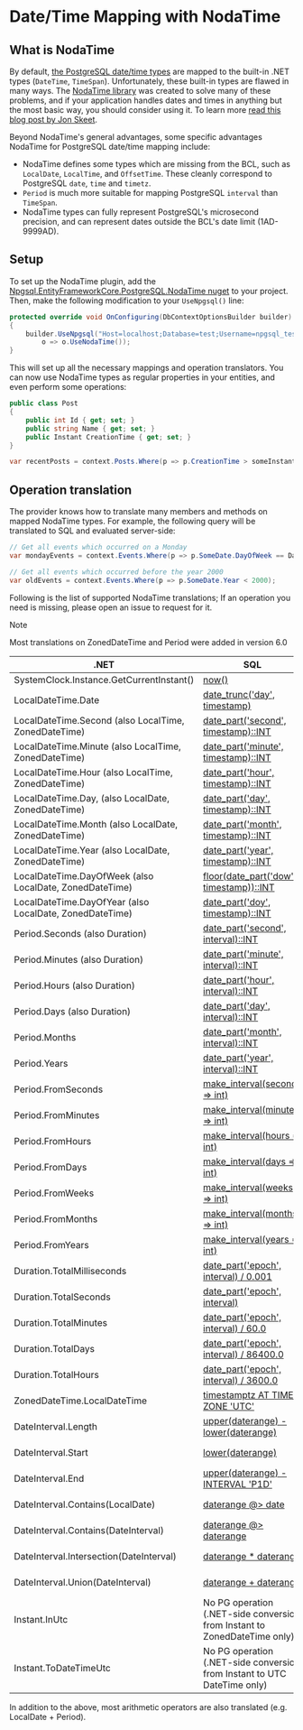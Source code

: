 # Date/Time Mapping with NodaTime

## What is NodaTime

By default, [the PostgreSQL date/time types](https://www.postgresql.org/docs/current/static/datatype-datetime.html) are mapped to the built-in .NET types (`DateTime`, `TimeSpan`). Unfortunately, these built-in types are flawed in many ways. The [NodaTime library](http://nodatime.org/) was created to solve many of these problems, and if your application handles dates and times in anything but the most basic way, you should consider using it. To learn more [read this blog post by Jon Skeet](http://blog.nodatime.org/2011/08/what-wrong-with-datetime-anyway.html).

Beyond NodaTime's general advantages, some specific advantages NodaTime for PostgreSQL date/time mapping include:

* NodaTime defines some types which are missing from the BCL, such as `LocalDate`, `LocalTime`, and `OffsetTime`. These cleanly correspond to PostgreSQL `date`, `time` and `timetz`.
* `Period` is much more suitable for mapping PostgreSQL `interval` than `TimeSpan`.
* NodaTime types can fully represent PostgreSQL's microsecond precision, and can represent dates outside the BCL's date limit (1AD-9999AD).

## Setup

To set up the NodaTime plugin, add the [Npgsql.EntityFrameworkCore.PostgreSQL.NodaTime nuget](https://www.nuget.org/packages/Npgsql.EntityFrameworkCore.PostgreSQL.NodaTime) to your project. Then, make the following modification to your `UseNpgsql()` line:

```c#
protected override void OnConfiguring(DbContextOptionsBuilder builder)
{
    builder.UseNpgsql("Host=localhost;Database=test;Username=npgsql_tests;Password=npgsql_tests",
        o => o.UseNodaTime());
}
```

This will set up all the necessary mappings and operation translators. You can now use NodaTime types as regular properties in your entities, and even perform some operations:

```c#
public class Post
{
    public int Id { get; set; }
    public string Name { get; set; }
    public Instant CreationTime { get; set; }
}

var recentPosts = context.Posts.Where(p => p.CreationTime > someInstant);
```

## Operation translation

The provider knows how to translate many members and methods on mapped NodaTime types. For example, the following query will be translated to SQL and evaluated server-side:

```c#
// Get all events which occurred on a Monday
var mondayEvents = context.Events.Where(p => p.SomeDate.DayOfWeek == DayOfWeek.Monday);

// Get all events which occurred before the year 2000
var oldEvents = context.Events.Where(p => p.SomeDate.Year < 2000);
```

Following is the list of supported NodaTime translations; If an operation you need is missing, please open an issue to request for it.

> [!NOTE]
> Most translations on ZonedDateTime and Period were added in version 6.0

.NET                                                    | SQL                                                                      | Notes
------------------------------------------------------- |------------------------------------------------------------------------- | ---
SystemClock.Instance.GetCurrentInstant()                | [now()](https://www.postgresql.org/docs/current/functions-datetime.html)
LocalDateTime.Date                                      | [date_trunc('day', timestamp)](https://www.postgresql.org/docs/current/functions-datetime.html)
LocalDateTime.Second (also LocalTime, ZonedDateTime)    | [date_part('second', timestamp)::INT](https://www.postgresql.org/docs/current/functions-datetime.html)
LocalDateTime.Minute (also LocalTime, ZonedDateTime)    | [date_part('minute', timestamp)::INT](https://www.postgresql.org/docs/current/functions-datetime.html)
LocalDateTime.Hour (also LocalTime, ZonedDateTime)      | [date_part('hour', timestamp)::INT](https://www.postgresql.org/docs/current/functions-datetime.html)
LocalDateTime.Day, (also LocalDate, ZonedDateTime)      | [date_part('day', timestamp)::INT](https://www.postgresql.org/docs/current/functions-datetime.html)
LocalDateTime.Month (also LocalDate, ZonedDateTime)     | [date_part('month', timestamp)::INT](https://www.postgresql.org/docs/current/functions-datetime.html)
LocalDateTime.Year (also LocalDate, ZonedDateTime)      | [date_part('year', timestamp)::INT](https://www.postgresql.org/docs/current/functions-datetime.html)
LocalDateTime.DayOfWeek (also LocalDate, ZonedDateTime) | [floor(date_part('dow', timestamp))::INT](https://www.postgresql.org/docs/current/functions-datetime.html)
LocalDateTime.DayOfYear (also LocalDate, ZonedDateTime) | [date_part('doy', timestamp)::INT](https://www.postgresql.org/docs/current/functions-datetime.html)
Period.Seconds (also Duration)                          | [date_part('second', interval)::INT](https://www.postgresql.org/docs/current/functions-datetime.html)
Period.Minutes (also Duration)                          | [date_part('minute', interval)::INT](https://www.postgresql.org/docs/current/functions-datetime.html)
Period.Hours (also Duration)                            | [date_part('hour', interval)::INT](https://www.postgresql.org/docs/current/functions-datetime.html)
Period.Days (also Duration)                             | [date_part('day', interval)::INT](https://www.postgresql.org/docs/current/functions-datetime.html)
Period.Months                                           | [date_part('month', interval)::INT](https://www.postgresql.org/docs/current/functions-datetime.html)
Period.Years                                            | [date_part('year', interval)::INT](https://www.postgresql.org/docs/current/functions-datetime.html)
Period.FromSeconds                                      | [make_interval(seconds => int)](https://www.postgresql.org/docs/current/functions-datetime.html)
Period.FromMinutes                                      | [make_interval(minutes => int)](https://www.postgresql.org/docs/current/functions-datetime.html)
Period.FromHours                                        | [make_interval(hours => int)](https://www.postgresql.org/docs/current/functions-datetime.html)
Period.FromDays                                         | [make_interval(days => int)](https://www.postgresql.org/docs/current/functions-datetime.html)
Period.FromWeeks                                        | [make_interval(weeks => int)](https://www.postgresql.org/docs/current/functions-datetime.html)
Period.FromMonths                                       | [make_interval(months => int)](https://www.postgresql.org/docs/current/functions-datetime.html)
Period.FromYears                                        | [make_interval(years => int)](https://www.postgresql.org/docs/current/functions-datetime.html)
Duration.TotalMilliseconds                              | [date_part('epoch', interval) / 0.001](https://www.postgresql.org/docs/current/functions-datetime.html)
Duration.TotalSeconds                                   | [date_part('epoch', interval)](https://www.postgresql.org/docs/current/functions-datetime.html)
Duration.TotalMinutes                                   | [date_part('epoch', interval) / 60.0](https://www.postgresql.org/docs/current/functions-datetime.html)
Duration.TotalDays                                      | [date_part('epoch', interval) / 86400.0](https://www.postgresql.org/docs/current/functions-datetime.html)
Duration.TotalHours                                     | [date_part('epoch', interval) / 3600.0](https://www.postgresql.org/docs/current/functions-datetime.html)
ZonedDateTime.LocalDateTime                             | [timestamptz AT TIME ZONE 'UTC'](https://www.postgresql.org/docs/current/functions-datetime.html#FUNCTIONS-DATETIME-ZONECONVERT) | Added in 6.0
DateInterval.Length                                     | [upper(daterange) - lower(daterange)](https://www.postgresql.org/docs/current/functions-range.html) | Added in 6.0
DateInterval.Start                                      | [lower(daterange)](https://www.postgresql.org/docs/current/functions-range.html)                    | Added in 6.0
DateInterval.End                                        | [upper(daterange) - INTERVAL 'P1D'](https://www.postgresql.org/docs/current/functions-range.html)   | Added in 6.0
DateInterval.Contains(LocalDate)                        | [daterange @> date](https://www.postgresql.org/docs/current/functions-range.html)                   | Added in 6.0
DateInterval.Contains(DateInterval)                     | [daterange @> daterange](https://www.postgresql.org/docs/current/functions-range.html)              | Added in 6.0
DateInterval.Intersection(DateInterval)                 | [daterange * daterange](https://www.postgresql.org/docs/current/functions-range.html)               | Added in 6.0
DateInterval.Union(DateInterval)                        | [daterange + daterange](https://www.postgresql.org/docs/current/functions-range.html)               | Added in 6.0
Instant.InUtc                                           | No PG operation (.NET-side conversion from Instant to ZonedDateTime only)                           | Added in 6.0
Instant.ToDateTimeUtc                                   | No PG operation (.NET-side conversion from Instant to UTC DateTime only)                            | Added in 6.0

In addition to the above, most arithmetic operators are also translated (e.g. LocalDate + Period).
